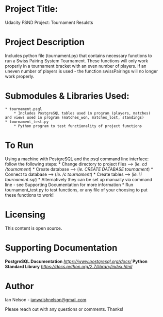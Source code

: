 # **Project Title:**
Udacity FSND Project: Tournament Resulsts

# **Project Description**
Includes python file (tournament.py) that contains necessary functions to run a Swiss Pairing System Tournament. These functions will only work properly in a tournament bracket with an even number of players. If an uneven number of players is used - the function swissPairings will no longer work properly.

# **Submodules & Libraries Used:**
    * tournament.psql
        * Includes PostgreSQL tables used in program (players, matches) and views used in program (matches_won, matches_lost, standings)
    * tournament_test.py
        * Python program to test functionality of project functions

# To Run
Using a machine with PostgreSQL and the psql command line interface: follow the following steps:
    * Change directory to project files --> (_ie. cd /tournament_)
    * Create database --> (_ie. CREATE DATABASE tournament_)
    * Connect to database --> (_ie. /c tournament_)
    * Create tables --> (_ie. \i tournament.sql_)
        * Alternatively they can be set up manually via command line - see Supporting Documentation for more information
    * Run tournament_test.py to test functions, or any file of your choosing to put these functions to work!


# Licensing
This content is open source.

# Supporting Documentation
**PostgreSQL Documentation** *https://www.postgresql.org/docs/*
**Python Standard Library** *https://docs.python.org/2.7/library/index.html*

# **Author**
Ian Nelson - ianwalshnelson@gmail.com

Please reach out with any questions or comments. Thanks!
